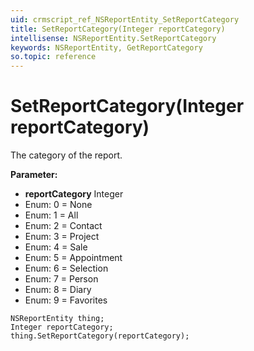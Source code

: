 ```yaml
---
uid: crmscript_ref_NSReportEntity_SetReportCategory
title: SetReportCategory(Integer reportCategory)
intellisense: NSReportEntity.SetReportCategory
keywords: NSReportEntity, GetReportCategory
so.topic: reference
---
```


# SetReportCategory(Integer reportCategory)

The category of the report.

**Parameter:** 
* **reportCategory** Integer
* Enum: 0 = None 
* Enum: 1 = All 
* Enum: 2 = Contact 
* Enum: 3 = Project 
* Enum: 4 = Sale 
* Enum: 5 = Appointment 
* Enum: 6 = Selection 
* Enum: 7 = Person 
* Enum: 8 = Diary 
* Enum: 9 = Favorites 

```crmscript
NSReportEntity thing;
Integer reportCategory;
thing.SetReportCategory(reportCategory);
```

